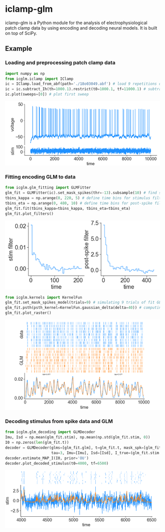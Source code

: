 # iclamp-glm
iclamp-glm is a Python module for the analysis of electrophysiological patch clamp data by using encoding and decoding neural models. It is built on top of SciPy.

## Example
### Loading and preprocessing patch clamp data
```python
import numpy as np
from icglm.iclamp import IClamp
ic = IClamp.load_from_abf(path='./18o03049.abf') # load 9 repetitions of voltage response to noisy stimulation
ic = ic.subtract_Ih(th=1000.1).restrict(t0=1000.1, tf=11000.1) # subtract holding current and restrict data
ic.plot(sweeps=[0]) # plot first sweep
```
<p align="center">
  <img src=/examples/ic_plot.png>
</p>

### Fitting encoding GLM to data
```python
from icglm.glm_fitting import GLMFitter
glm_fit = GLMFitter(ic).set_mask_spikes(thr=-13).subsample(10) # find spikes and subsample signal
tbins_kappa = np.arange(0, 220, 5) # define time bins for stimulus filter
tbins_eta = np.arange(0, 480, 10) # define time bins for post-spike filter
glm_fit.fit(tbins_kappa=tbins_kappa, tbins_eta=tbins_eta)
glm_fit.plot_filters()
```

<p align="center">
  <img src=examples/filters.png>
</p>

```python
from icglm.kernels import KernelFun
glm_fit.set_mask_spikes_model(trials=9) # simulating 9 trials of fit GLM
glm_fit.psth(psth_kernel=KernelFun.gaussian_delta(delta=40)) # computing psth with gaussian kernel
glm_fit.plot_raster()
```

<p align="center">
  <img src=examples/raster_plot.png>
</p>

### Decoding stimulus from spike data and GLM
```python
from icglm.glm_decoding import GLMDecoder
Imu, Isd = np.mean(glm_fit.stim), np.mean(np.std(glm_fit.stim, 0))
I0 = np.zeros(len(glm_fit.t))
decoder = GLMDecoder(glms=[glm_fit.glm], t=glm_fit.t, mask_spk=[glm_fit.mask_spikes], 
                     tau=3, Imu=[Imu], Isd=[Isd], I_true=(glm_fit.stim - Imu) / Isd)
decoder.estimate_MAP_I(I0, prior='OU')
decoder.plot_decoded_stimulus(t0=4000, tf=6500)
```

<p align="center">
  <img src=examples/decoding_plot.png>
</p>

